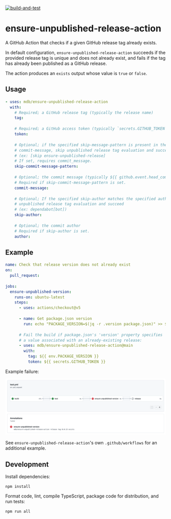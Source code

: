 [![build-and-test](https://github.com/mdb/ensure-unpublished-release-action/actions/workflows/test.yml/badge.svg)](https://github.com/mdb/ensure-unpublished-release-action/actions/workflows/test.yml)

# ensure-unpublished-release-action

A GitHub Action that checks if a given GitHub release tag already exists.

In default configuration, `ensure-unpublished-release-action` succeeds if the provided release tag
is unique and does not already exist, and fails if the tag has already been published as a GitHub release.

The action produces an `exists` output whose value is `true` or `false`.

## Usage

```yaml
- uses: mdb/ensure-unpublished-release-action
  with:
    # Required; a GitHub release tag (typically the release name)
    tag:

    # Required; a GitHub access token (typically `secrets.GITHUB_TOKEN`)
    token:

    # Optional; if the specified skip-message-pattern is present in the specified
    # commit-message, skip unpublished release tag evaluation and succeed
    # (ex: [skip ensure-unpublished-release]
    # If set, requires commit_message.
    skip-commit-message-pattern: 

    # Optional; the commit message (typically ${{ github.event.head_commit.message }}
    # Required if skip-commit-message-pattern is set.
    commit-message: 

    # Optional; If the specified skip-author matches the specified author, skip
    # unpublished release tag evaluation and succeed
    # (ex: dependabot[bot])
    skip-author:

    # Optional; the commit author
    # Required if skip-author is set.
    author:
```

## Example

```yaml
name: Check that release version does not already exist
on:
  pull_request:

jobs:
  ensure-unpublished-version:
    runs-on: ubuntu-latest
    steps:
      - uses: actions/checkout@v5

      - name: Get package.json version
        run: echo "PACKAGE_VERSION=$(jq -r .version package.json)" >> $GITHUB_ENV

      # Fail the build if package.json's 'version' property specifies
      # a value associated with an already-existing release:
      - uses: mdb/ensure-unpublished-release-action@main
        with:
          tag: ${{ env.PACKAGE_VERSION }}
          token: ${{ secrets.GITHUB_TOKEN }}
```

Example failure:

![failure example](example_failure.png)

See `ensure-unpublished-release-action`'s own `.github/workflows` for an additional example.

## Development

Install dependencies:

```
npm install
```

Format code, lint, compile TypeScript, package code for distribution, and run tests:

```
npm run all
```
